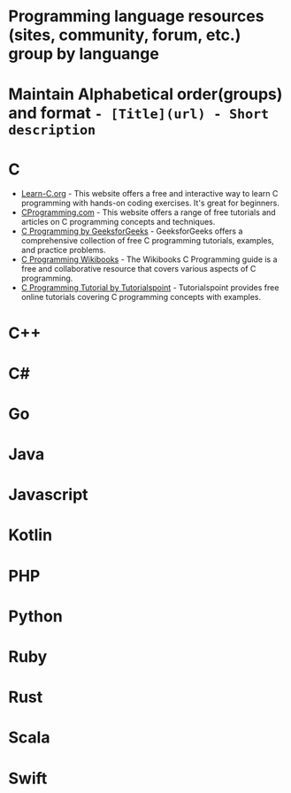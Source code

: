 # Programming language resources (sites, community, forum, etc.) group by languange
# Maintain Alphabetical order(groups) and format `- [Title](url) - Short description`


# C
- [Learn-C.org](https://www.learn-c.org/) - This website offers a free and interactive way to learn C programming with hands-on coding exercises. It's great for beginners.
- [CProgramming.com](https://www.cprogramming.com/) - This website offers a range of free tutorials and articles on C programming concepts and techniques.
- [C Programming by GeeksforGeeks](https://www.geeksforgeeks.org/c-programming-language/) - GeeksforGeeks offers a comprehensive collection of free C programming tutorials, examples, and practice problems.
- [C Programming Wikibooks](https://en.wikibooks.org/wiki/C_Programming) - The Wikibooks C Programming guide is a free and collaborative resource that covers various aspects of C programming.
- [C Programming Tutorial by Tutorialspoint](https://www.tutorialspoint.com/cprogramming/index.htm) - Tutorialspoint provides free online tutorials covering C programming concepts with examples.


# C++


# C#


# Go


# Java


# Javascript


# Kotlin


# PHP


# Python


# Ruby


# Rust


# Scala


# Swift

